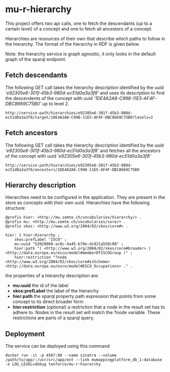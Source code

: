 # mu-r-hierarchy

This project offers two api calls, one to fetch the descendants (up to a certain level) of a concept and one to fetch all ancestors of a concept.

Hierarchies are resources of their own that describe which paths to follow in the hierarchy. The format of the hierarchy in RDF is given below.

Note: the hierarchy service is graph agnostic, it only looks in the default graph of the sparql endpoint.

## Fetch descendants
The following GET call takes the hierarchy description identified by the uuid *'e92305e6-301f-45b3-980d-ec51d0a3a3f8'* and uses its description to find the descendents of the concept with uuid *'1DE4A2A8-C998-11E5-AF4F-DBC8669C75B0'* up to level 2.

```
http://service-path/hierarchies/e92305e6-301f-45b3-980d-ec51d0a3a3f8/target/1DE4A2A8-C998-11E5-AF4F-DBC8669C75B0?levels=2
```

## Fetch ancestors
The following GET call takes the hierarchy description identified by the uuid *'e92305e6-301f-45b3-980d-ec51d0a3a3f8'* and fetches all the ancestors of the concept with uuid *'e92305e6-301f-45b3-980d-ec51d0a3a3f8'*

```
http://service-path/hierarchies/e92305e6-301f-45b3-980d-ec51d0a3a3f8/ancestors/1DE4A2A8-C998-11E5-AF4F-DBC8669C75B0
```

## Hierarchy description
Hierarchies need to be configured in the application. They are present in the store as concepts with their own uuid. Hierarchies have the following structure:

```
@prefix hier: <http://mu.semte.ch/vocabularies/hierarchy/> .
@prefix mu: <http://mu.semte.ch/vocabularies/core/> .
@prefix skos: <http://www.w3.org/2004/02/skos/core#> .

hier: 1 hier:Hierarchy ;
    skos:prefLabel "ISCO" ;
    mu:uuid "52029960-ac8c-4a45-b70e-dc821a558c08" ;
    hier:path "( <http://www.w3.org/2004/02/skos/core#broader> | <http://data.europa.eu/esco/model#memberOfISCOGroup )" ;
    hier:restriction "?node <http://www.w3.org/2004/02/skos/core#inScheme> <http://data.europa.eu/esco/model#ESCO_Occupations> ." .
```

the properties of a hierarchy description are:
- **mu:uuid** the id of the label
- **skos:prefLabel** the label of the hierarchy
- **hier:path** the sparql property path expression that points from some concept to its direct broader form
- **hier:restriction** (optional) a restriction that a node in the result set has to adhere to. Nodes in the result set will match the ?node variable. These restrictions are parts of a sparql query.

## Deployment
The service can be deployed using this command

```
docker run -it -p 4567:80 --name sinatra --volume /path/to/app/:/usr/src/app/ext --link mumappingplatform_db_1:database -e LOG_LEVEL=debug tenforce/mu-r-hierarchy
```